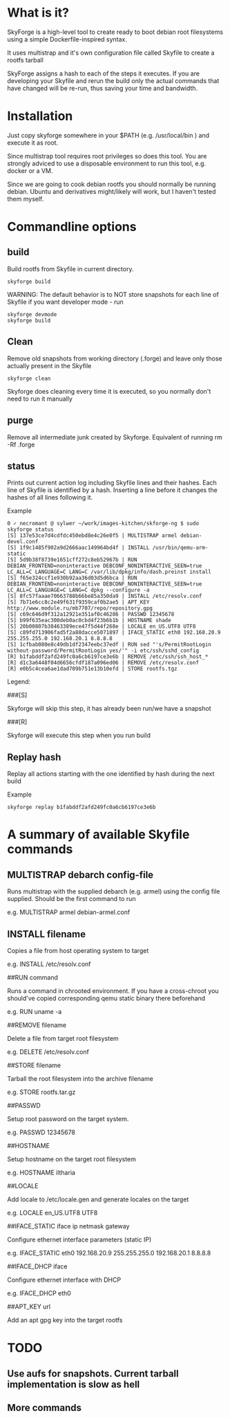 # What is it?

SkyForge is a high-level tool to create ready to boot debian root filesystems
using a simple Dockerfile-inspired syntax.

It uses multistrap and it's own configuration file called Skyfile to create a rootfs tarball

SkyForge assigns a hash to each of the steps it executes. If you are developing
your Skyfile and rerun the build only the actual commands that have changed will be re-run, thus saving your time and bandwidth.

# Installation

Just copy skyforge somewhere in your $PATH (e.g. /usr/local/bin ) and execute it as root.

Since multistrap tool requires root privileges so does this tool. You
are strongly adviced to use a disposable environment to run this tool, e.g. docker or a VM.

Since we are going to cook debian rootfs you should normally be running debian.
Ubuntu and derivatives might/likely will work, but I haven't  tested them myself.

# Commandline options

##  build

Build rootfs from Skyfile in current directory.

```
skyforge build
```

WARNING: The default behavior is to NOT store snapshots for each line of Skyfile
if you want developer mode - run

```
skyforge devmode
skyforge build
```

## Clean

Remove old snapshots from working directory (.forge) and leave only those
actually present in the Skyfile

```
skyforge clean
```

Skyforge does cleaning every time it is executed, so you normally don't need to
run it manually

## purge

Remove all intermediate junk created by Skyforge.
Equivalent of running rm -Rf .forge

## status

Prints out current action log including Skyfile lines and their hashes.
Each line of Skyfile is identified by a hash.
Inserting a line before it changes the hashes of all lines following it.

Example
```
0 ✓ necromant @ sylwer ~/work/images-kitchen/skforge-ng $ sudo skyforge status
[S] 137e53ce7d4cdfdc450ebd8e4c26e0f5 | MULTISTRAP armel debian-devel.conf
[S] 1f9c1485f902a9d2666aac149964bd4f | INSTALL /usr/bin/qemu-arm-static
[S] 5d9b38f8739e1651cff272c8eb52967b | RUN DEBIAN_FRONTEND=noninteractive DEBCONF_NONINTERACTIVE_SEEN=true LC_ALL=C LANGUAGE=C LANG=C /var/lib/dpkg/info/dash.preinst install
[S] f65e324ccf1e930b92aa36d03d5d6bca | RUN DEBIAN_FRONTEND=noninteractive DEBCONF_NONINTERACTIVE_SEEN=true LC_ALL=C LANGUAGE=C LANG=C dpkg --configure -a
[S] 8fc57faaae70663788b66be85a350da9 | INSTALL /etc/resolv.conf
[S] 7b71e6cc8c2e49f631f9359caf0b2ae5 | APT_KEY http://www.module.ru/mb7707/repo/repository.gpg
[S] c69c646d9f312a12921e351af0c46286 | PASSWD 12345678
[S] b99f635eac300deb0ac0cbd4f23b6b1b | HOSTNAME shade
[S] 20b00807b38463389ece47f5d44f268e | LOCALE en_US.UTF8 UTF8
[S] c89fd713906fad5f2a88dacce5071897 | IFACE_STATIC eth0 192.168.20.9 255.255.255.0 192.168.20.1 8.8.8.8
[S] 1cfbab080e8c49db1df2347eebc37edf | RUN sed "'s/PermitRootLogin without-password/PermitRootLogin yes/'" -i etc/ssh/sshd_config
[R] b1fabddf2afd249fc0a6cb6197ce3e6b | REMOVE /etc/ssh/ssh_host_*
[R] d1c3a6448f04d6656cfdf187a096ed06 | REMOVE /etc/resolv.conf
[R] e0b5c4cea6ae1dad709b751e13b10efd | STORE rootfs.tgz
```

Legend:

###[S]  

Skyforge will skip this step, it has already been run/we have a snapshot

###[R]

Skyforge will execute this step when you run build

## Replay hash

Replay all actions starting with the one identified by hash during the next build

Example

```
skyforge replay b1fabddf2afd249fc0a6cb6197ce3e6b
```

# A summary of available Skyfile commands

## MULTISTRAP debarch config-file

Runs multistrap with the supplied debarch (e.g. armel) using the config file supplied. Should be the first command to run

e.g. MULTISTRAP armel debian-armel.conf

## INSTALL filename

Copies a file from host operating system to target

e.g. INSTALL /etc/resolv.conf

##RUN command

Runs a command in chrooted environment. If you have a cross-chroot you should've
copied corresponding qemu static binary there beforehand

e.g. RUN uname -a

##REMOVE filename

Delete a file from target root filesystem

e.g. DELETE /etc/resolv.conf


##STORE filename

Tarball the root filesystem into the archive filename

e.g. STORE rootfs.tar.gz

##PASSWD

Setup root password on the target system.

e.g. PASSWD 12345678

##HOSTNAME

Setup hostname on the target root filesystem

e.g. HOSTNAME iltharia

##LOCALE

Add locale to /etc/locale.gen and generate locales on the target

e.g. LOCALE en_US.UTF8 UTF8

##IFACE_STATIC iface ip netmask gateway

Configure ethernet interface parameters (static IP)

e.g. IFACE_STATIC eth0 192.168.20.9 255.255.255.0 192.168.20.1 8.8.8.8

##IFACE_DHCP iface

Configure ethernet interface with DHCP

e.g. IFACE_DHCP eth0

##APT_KEY url

Add an apt gpg key into the target rootfs


# TODO

## Use aufs for snapshots. Current tarball implementation is slow as hell
## More commands
